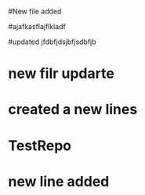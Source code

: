 
#New file added

#ajafkasflajflkladf

#updated jfdbfjdsjbfjsdbfjb
# new filr updarte

# created a new lines


# TestRepo
# new line added

